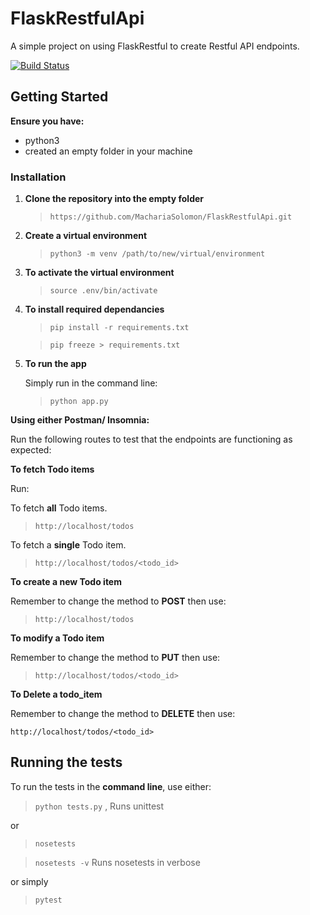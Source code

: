 # FlaskRestfulApi

A simple project on using FlaskRestful to create Restful API endpoints.

[![Build Status](https://travis-ci.org/MachariaSolomon/FlaskRestfulApi.svg?branch=master)](https://travis-ci.org/MachariaSolomon/FlaskRestfulApi)

## Getting Started

**Ensure you have:**

* python3
* created an empty folder in your machine

### Installation

1. **Clone the repository into the empty folder**

      >`https://github.com/MachariaSolomon/FlaskRestfulApi.git`

2. **Create a virtual environment**

      >`python3 -m venv /path/to/new/virtual/environment`

3. **To activate the virtual environment**

      >`source .env/bin/activate`

4. **To install required dependancies**

      >`pip install -r requirements.txt`

      >`pip freeze > requirements.txt`

5. **To run the app**

      Simply run in the command line:

      >`python app.py` 

**Using either Postman/ Insomnia:**

Run the following routes to test that the endpoints are functioning as expected:

**To fetch Todo items**

Run:

To fetch **all** Todo items.

>`http://localhost/todos`

To fetch a **single** Todo item.

>`http://localhost/todos/<todo_id>`

**To create a new Todo item**

Remember to change the method to **POST** then use:

>`http://localhost/todos` 

**To modify a Todo item**

Remember to change the method to **PUT** then use:

>`http://localhost/todos/<todo_id>`

**To Delete a todo_item**

Remember to change the method to **DELETE** then use:

`http://localhost/todos/<todo_id>`

## Running the tests

To run the tests in the **command line**, use either:

>`python tests.py` ,
Runs unittest

or

>`nosetests`

>`nosetests -v`
Runs nosetests in verbose

or simply

>`pytest`

<!-- ### A break down of the tests
Test the **GET/todos** endpoint.

using POST,create a todo item. Assert that this returns a **201** staus code meaning the item is successfully created. Use the get method to see that the created todo item is returned.Assert that the item returned is equal to the one created. The method should return a **200** status code.

Also try getting a todo item that does not exist and assert that the returned result is a **404** status code and the Error message todo item {} does not exist.  -->


<!-- Test the **POST/todos** endpoint.

initialize 
Use POST method to create a new todo item. -->